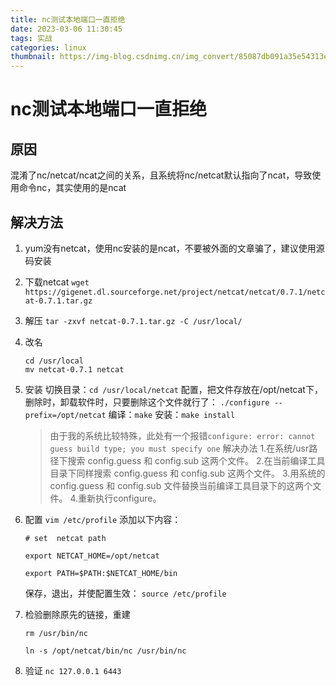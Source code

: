```yaml
---
title: nc测试本地端口一直拒绝
date: 2023-03-06 11:30:45
tags: 实战
categories: linux
thumbnail: https://img-blog.csdnimg.cn/img_convert/85087db091a35e54313ea9a41a321bd8.png
---
```


# nc测试本地端口一直拒绝
## 原因
混淆了nc/netcat/ncat之间的关系，且系统将nc/netcat默认指向了ncat，导致使用命令nc，其实使用的是ncat
## 解决方法
1. yum没有netcat，使用nc安装的是ncat，不要被外面的文章骗了，建议使用源码安装
2. 下载netcat `wget https://gigenet.dl.sourceforge.net/project/netcat/netcat/0.7.1/netcat-0.7.1.tar.gz`
3. 解压 `tar -zxvf netcat-0.7.1.tar.gz -C /usr/local/`
4. 改名
    ```
    cd /usr/local
    mv netcat-0.7.1 netcat
    ```
5. 安装
    切换目录：`cd /usr/local/netcat`
    配置，把文件存放在/opt/netcat下，删除时，卸载软件时，只要删除这个文件就行了：
    `./configure --prefix=/opt/netcat`
    编译：`make`
    安装：`make install`
    > 由于我的系统比较特殊，此处有一个报错`configure: error: cannot guess build type; you must specify one`
    解决办法
    1.在系统/usr路径下搜索 config.guess 和 config.sub 这两个文件。
    2.在当前编译工具目录下同样搜索 config.guess 和 config.sub 这两个文件。
    3.用系统的 config.guess 和 config.sub 文件替换当前编译工具目录下的这两个文件。
    4.重新执行configure。

6. 配置
    `vim /etc/profile`
    添加以下内容：
    ```
    # set  netcat path

    export NETCAT_HOME=/opt/netcat

    export PATH=$PATH:$NETCAT_HOME/bin
    ```

    保存，退出，并使配置生效：
    `source /etc/profile`

7. 检验删除原先的链接，重建
    ```
    rm /usr/bin/nc

    ln -s /opt/netcat/bin/nc /usr/bin/nc
    ```

8. 验证
    `nc 127.0.0.1 6443`
